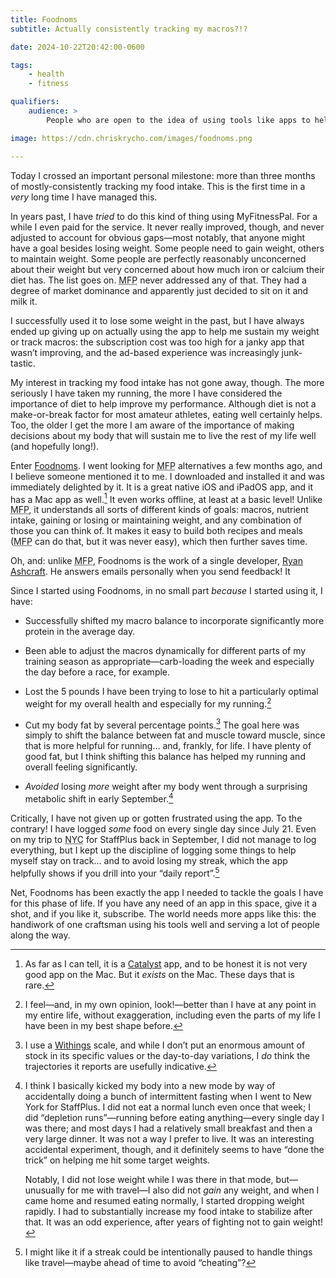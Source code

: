 ```yaml
---
title: Foodnoms
subtitle: Actually consistently tracking my macros?!?

date: 2024-10-22T20:42:00-0600

tags:
    - health
    - fitness

qualifiers:
    audience: >
        People who are open to the idea of using tools like apps to help manage their health and fitness.

image: https://cdn.chriskrycho.com/images/foodnoms.png

---
```


Today I crossed an important personal milestone: more than three months of mostly-consistently tracking my food intake. This is the first time in a *very* long time I have managed this.

In years past, I have *tried* to do this kind of thing using MyFitnessPal. For a while I even paid for the service. It never really improved, though, and never adjusted to account for obvious gaps—most notably, that anyone might have a goal besides losing weight. Some people need to gain weight, others to maintain weight. Some people are perfectly reasonably unconcerned about their weight but very concerned about how much iron or calcium their diet has. The list goes on. <abbr title="MyFitnessPal">MFP</abbr> never addressed any of that. They had a degree of market dominance and apparently just decided to sit on it and milk it.

I successfully used it to lose some weight in the past, but I have always ended up giving up on actually using the app to help me sustain my weight or track macros: the subscription cost was too high for a janky app that wasn’t improving, and the ad-based experience was increasingly junk-tastic.

My interest in tracking my food intake has not gone away, though. The more seriously I have taken my running, the more I have considered the importance of diet to help improve my performance. Although diet is not a make-or-break factor for most amateur athletes, eating well certainly helps. Too, the older I get the more I am aware of the importance of making decisions about my body that will sustain me to live the rest of my life well (and hopefully long!).

Enter [Foodnoms][foodnoms]. I went looking for <abbr title="MyFitnessPal">MFP</abbr> alternatives a few months ago, and I believe someone mentioned it to me. I downloaded and installed it and was immediately delighted by it. It is a great native iOS and iPadOS app, and it has a Mac app as well.[^catalyst] It even works offline, at least at a basic level! Unlike <abbr title="MyFitnessPal">MFP</abbr>, it understands all sorts of different kinds of goals: macros, nutrient intake, gaining or losing or maintaining weight, and any combination of those you can think of. It makes it easy to build both recipes and meals (<abbr title="MyFitnessPal">MFP</abbr> can do that, but it was never easy), which then further saves time.

Oh, and: unlike <abbr title="MyFitnessPal">MFP</abbr>, Foodnoms is the work of a single developer, [Ryan Ashcraft][ra]. He answers emails personally when you send feedback! It

[foodnoms]: https://www.foodnoms.com
[ra]: https://ryanashcraft.com

Since I started using Foodnoms, in no small part *because* I started using it, I have:

- Successfully shifted my macro balance to incorporate significantly more protein in the average day.

- Been able to adjust the macros dynamically for different parts of my training season as appropriate—carb-loading the week and especially the day before a race, for example.

- Lost the 5 pounds I have been trying to lose to hit a particularly optimal weight for my overall health and especially for my running.[^weight]

- Cut my body fat by several percentage points.[^withings] The goal here was simply to shift the balance between fat and muscle toward muscle, since that is more helpful for running… and, frankly, for life. I have plenty of good fat, but I think shifting this balance has helped my running and overall feeling significantly.

- *Avoided* losing *more* weight after my body went through a surprising metabolic shift in early September.[^shift]

Critically, I have not given up or gotten frustrated using the app. To the contrary! I have logged *some* food on every single day since July 21. Even on my trip to <abbr title="New York City">NYC</abbr> for StaffPlus back in September, I did not manage to log everything, but I kept up the discipline of logging some things to help myself stay on track… and to avoid losing my streak, which the app helpfully shows if you drill into your “daily report”.[^streak]

Net, Foodnoms has been exactly the app I needed to tackle the goals I have for this phase of life. If you have any need of an app in this space, give it a shot, and if you like it, subscribe. The world needs more apps like this: the handiwork of one craftsman using his tools well and serving a lot of people along the way.



[^catalyst]: As far as I can tell, it is a [Catalyst][catalyst] app, and to be honest it is not very good app on the Mac. But it *exists* on the Mac. These days that is rare.

[catalyst]: https://developer.apple.com/mac-catalyst/


[^weight]: I feel—and, in my own opinion, look!—better than I have at any point in my entire life, without exaggeration, including even the parts of my life I have been in my best shape before.

[^withings]: I use a [Withings][withings] scale, and while I don’t put an enormous amount of stock in its specific values or the day-to-day variations, I *do* think the trajectories it reports are usefully indicative.

[withings]: https://www.withings.com

[^shift]: I think I basically kicked my body into a new mode by way of accidentally doing a bunch of intermittent fasting when I went to New York for StaffPlus. I did not eat a normal lunch even once that week; I did “depletion runs”—running before eating anything—every single day I was there; and most days I had a relatively small breakfast and then a very large dinner. It was not a way I prefer to live. It was an interesting accidental experiment, though, and it definitely seems to have “done the trick” on helping me hit some target weights.

    Notably, I did not lose weight while I was there in that mode, but—unusually for me with travel—I also did not *gain* any weight, and when I came home and resumed eating normally, I started dropping weight rapidly. I had to substantially increase my food intake to stabilize after that. It was an odd experience, after years of fighting not to gain weight!

[^streak]: I might like it if a streak could be intentionally paused to handle things like travel—maybe ahead of time to avoid “cheating”?
